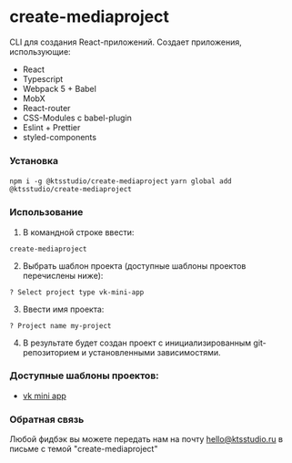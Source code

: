 # create-mediaproject

CLI для создания React-приложений. Создает приложения, использующие:

- React
- Typescript
- Webpack 5 + Babel
- MobX
- React-router
- CSS-Modules с babel-plugin
- Eslint + Prettier
- styled-components

### Установка

`npm i -g @ktsstudio/create-mediaproject`
`yarn global add @ktsstudio/create-mediaproject`

### Использование

1. В командной строке ввести: 
```
create-mediaproject
```

2. Выбрать шаблон проекта (доступные шаблоны проектов перечислены ниже):

```
? Select project type vk-mini-app
```

3. Ввести имя проекта:

```
? Project name my-project
```

4. В результате будет создан проект с инициализированным git-репозиторием и установленными зависимостями.


### Доступные шаблоны проектов:
* [vk mini app](https://vk.com/dev/vk_apps_docs)


### Обратная связь

Любой фидбэк вы можете передать нам на почту [hello@ktsstudio.ru](mailto:hello@ktsstudio.ru) в письме с темой "create-mediaproject"
